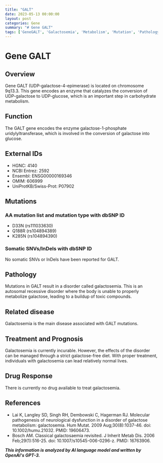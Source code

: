 ```yaml
---
title: "GALT"
date: 2023-05-13 00:00:00
layout: post
categories: Gene
summary: "# Gene GALT"
tags: ['GeneGALT', 'Galactosemia', 'Metabolism', 'Mutation', 'Pathology', 'Treatment', 'Prognosis', 'Enzyme']
---
```


# Gene GALT

## Overview

Gene GALT (UDP-galactose-4-epimerase) is located on chromosome 9q13.3. This gene encodes an enzyme that catalyzes the conversion of UDP-galactose to UDP-glucose, which is an important step in carbohydrate metabolism.

## Function

The GALT gene encodes the enzyme galactose-1-phosphate uridylyltransferase, which is involved in the conversion of galactose into glucose. 

## External IDs

- HGNC: 4140
- NCBI Entrez: 2592
- Ensembl: ENSG00000169346
- OMIM: 606999
- UniProtKB/Swiss-Prot: P07902

## Mutations

### AA mutation list and mutation type with dbSNP ID

- D33N (rs111033630)
- Q188R (rs104894389)
- K285N (rs104894390)

### Somatic SNVs/InDels with dbSNP ID

No somatic SNVs or InDels have been reported for GALT.

## Pathology

Mutations in GALT result in a disorder called galactosemia. This is an autosomal recessive disorder where the body is unable to properly metabolize galactose, leading to a buildup of toxic compounds.

## Related disease

Galactosemia is the main disease associated with GALT mutations. 

## Treatment and Prognosis

Galactosemia is currently incurable. However, the effects of the disorder can be managed through a strict galactose-free diet. With proper treatment, individuals with galactosemia can lead relatively normal lives. 

## Drug Response

There is currently no drug available to treat galactosemia. 

## References

- Lai K, Langley SD, Singh RH, Dembowski C, Hagerman RJ. Molecular pathogenesis of
  neurological dysfunction in a disorder of galactose metabolism: galactosemia. Hum
  Mutat. 2009 Aug;30(8):1037-46. doi: 10.1002/humu.21032. PMID: 19606473.
- Bosch AM. Classical galactosaemia revisited. J Inherit Metab Dis. 2006
  Feb;29(1):516-25. doi: 10.1007/s10545-006-0296-z. PMID: 16763906.

**_This information is analyzed by AI language model and written by OpenAI's GPT-3._**